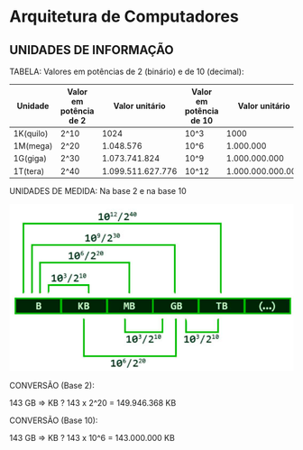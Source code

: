 # Arquitetura de Computadores

## UNIDADES DE INFORMAÇÃO

TABELA: Valores em potências de 2 (binário) e de 10 (decimal):

| Unidade   | Valor em potência de 2 | Valor unitário     | Valor em potência de 10 | Valor unitário         |
|-----------|------------------------|---------------------|------------------------|------------------------|
| 1K(quilo) | 2^10                   | 1024                | 10^3                   | 1000                   |
| 1M(mega)  | 2^20                   | 1.048.576           | 10^6                   | 1.000.000              |
| 1G(giga)  | 2^30                   | 1.073.741.824       | 10^9                   | 1.000.000.000          |
| 1T(tera)  | 2^40                   | 1.099.511.627.776   | 10^12                  | 1.000.000.000.000      |


UNIDADES DE MEDIDA: Na base 2 e na base 10

![ilustracao-base2-base10](img-arquitetura-de-computadores.png)


CONVERSÃO (Base 2): 

143 GB => KB ?
143 x 2^20 = 149.946.368 KB

CONVERSÃO (Base 10): 

143 GB => KB ?
143 x 10^6 = 143.000.000 KB